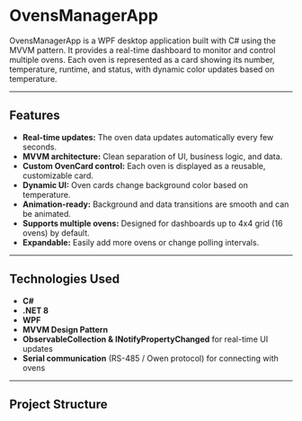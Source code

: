 # OvensManagerApp

OvensManagerApp is a WPF desktop application built with C# using the MVVM pattern. It provides a real-time dashboard to monitor and control multiple ovens. Each oven is represented as a card showing its number, temperature, runtime, and status, with dynamic color updates based on temperature.

---

## Features

- **Real-time updates:** The oven data updates automatically every few seconds.
- **MVVM architecture:** Clean separation of UI, business logic, and data.
- **Custom OvenCard control:** Each oven is displayed as a reusable, customizable card.
- **Dynamic UI:** Oven cards change background color based on temperature.
- **Animation-ready:** Background and data transitions are smooth and can be animated.
- **Supports multiple ovens:** Designed for dashboards up to 4x4 grid (16 ovens) by default.
- **Expandable:** Easily add more ovens or change polling intervals.

---

## Technologies Used

- **C#**
- **.NET 8**
- **WPF**
- **MVVM Design Pattern**
- **ObservableCollection & INotifyPropertyChanged** for real-time UI updates
- **Serial communication** (RS-485 / Owen protocol) for connecting with ovens

---

## Project Structure

